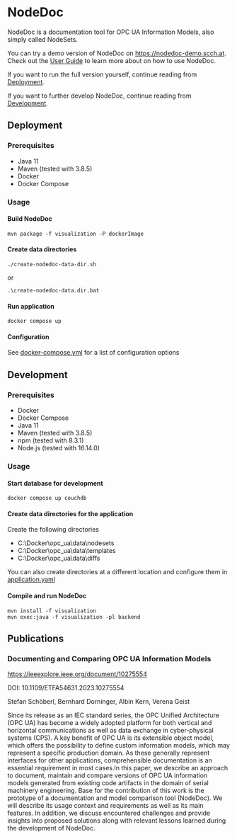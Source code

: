# NodeDoc

NodeDoc is a documentation tool for OPC UA Information Models, also simply called NodeSets.

You can try a demo version of NodeDoc on https://nodedoc-demo.scch.at. Check out the [User Guide](./doc/User-Guide.md) to learn more about on how to use NodeDoc.

If you want to run the full version yourself, continue reading from [Deployment](#deployment).

If you want to further develop NodeDoc, continue reading from [Development](#development).

## Deployment

### Prerequisites

* Java 11
* Maven (tested with 3.8.5)
* Docker
* Docker Compose

### Usage

#### Build NodeDoc

```
mvn package -f visualization -P dockerImage
```

#### Create data directories

```
./create-nodedoc-data-dir.sh
```
or
```
.\create-nodedoc-data.dir.bat
```

#### Run application

```
docker compose up
```

#### Configuration

See [docker-compose.yml](./docker-compose.yml) for a list of configuration options

## Development

### Prerequisites

* Docker
* Docker Compose
* Java 11
* Maven (tested with 3.8.5)
* npm (tested with 8.3.1)
* Node.js (tested with 16.14.0)

### Usage

#### Start database for development

```
docker compose up couchdb
```

#### Create data directories for the application

Create the following directories
* C:\Docker\opc_ua\data\nodesets
* C:\Docker\opc_ua\data\templates
* C:\Docker\opc_ua\data\diffs

You can also create directories at a different location and configure them in [application.yaml](visualization/backend/src/main/resources/application.yaml)

#### Compile and run NodeDoc

```
mvn install -f visualization
mvn exec:java -f visualization -pl backend
```

## Publications

### Documenting and Comparing OPC UA Information Models

https://ieeexplore.ieee.org/document/10275554

DOI: 10.1109/ETFA54631.2023.10275554

Stefan Schöberl, Bernhard Dorninger, Albin Kern, Verena Geist

Since its release as an IEC standard series, the OPC Unified Architecture (OPC UA) has become a widely adopted platform for both vertical and horizontal communications as well as data exchange in cyber-physical systems (CPS). A key benefit of OPC UA is its extensible object model, which offers the possibility to define custom information models, which may represent a specific production domain. As these generally represent interfaces for other applications, comprehensible documentation is an essential requirement in most cases.In this paper, we describe an approach to document, maintain and compare versions of OPC UA information models generated from existing code artifacts in the domain of serial machinery engineering. Base for the contribution of this work is the prototype of a documentation and model comparison tool (NodeDoc). We will describe its usage context and requirements as well as its main features. In addition, we discuss encountered challenges and provide insights into proposed solutions along with relevant lessons learned during the development of NodeDoc.